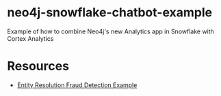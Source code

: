 # neo4j-snowflake-chatbot-example
Example of how to combine Neo4j's new Analytics app in Snowflake with Cortex Analytics

# Resources 
- [Entity Resolution Fraud Detection Example](https://github.com/neo4j-product-examples/snowflake-graph-analytics/tree/main/entity-resolution-fraud-detection)
